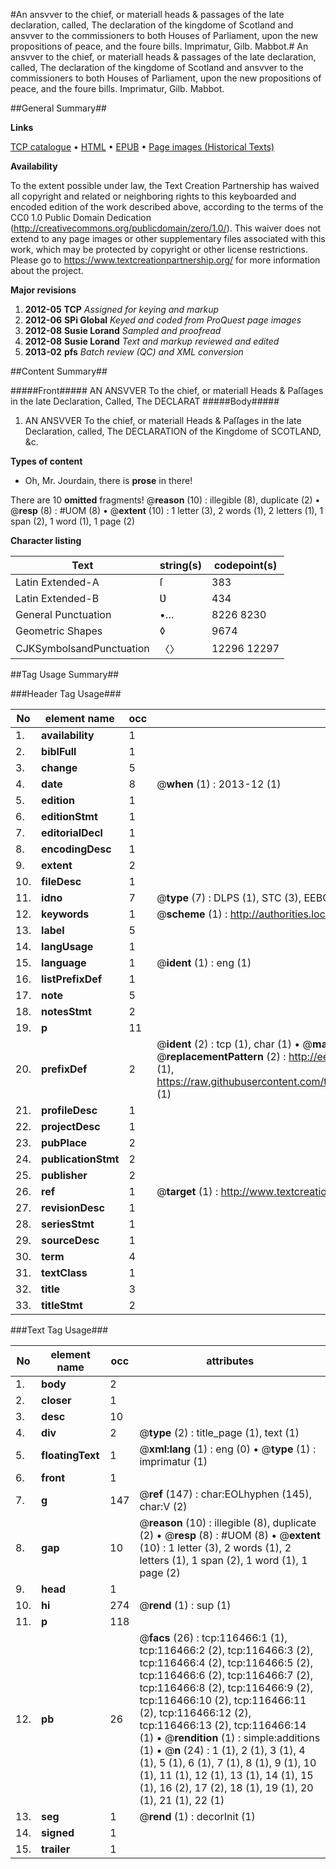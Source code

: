 #An ansvver to the chief, or materiall heads & passages of the late declaration, called, The declaration of the kingdome of Scotland and ansvver to the commissioners to both Houses of Parliament, upon the new propositions of peace, and the foure bills. Imprimatur, Gilb. Mabbot.#
An ansvver to the chief, or materiall heads & passages of the late declaration, called, The declaration of the kingdome of Scotland and ansvver to the commissioners to both Houses of Parliament, upon the new propositions of peace, and the foure bills. Imprimatur, Gilb. Mabbot.

##General Summary##

**Links**

[TCP catalogue](http://www.ota.ox.ac.uk/tcp/)  • 
[HTML](http://tei.it.ox.ac.uk/tcp/Texts-HTML/free/A75/A75428.html)  • 
[EPUB](http://tei.it.ox.ac.uk/tcp/Texts-EPUB/free/A75/A75428.epub) • 
[Page images (Historical Texts)](https://historicaltexts.jisc.ac.uk/eebo-99864241e)

**Availability**

To the extent possible under law, the Text Creation Partnership has waived all copyright and related or neighboring rights to this keyboarded and encoded edition of the work described above, according to the terms of the CC0 1.0 Public Domain Dedication (http://creativecommons.org/publicdomain/zero/1.0/). This waiver does not extend to any page images or other supplementary files associated with this work, which may be protected by copyright or other license restrictions. Please go to https://www.textcreationpartnership.org/ for more information about the project.

**Major revisions**

1. __2012-05__ __TCP__ *Assigned for keying and markup*
1. __2012-06__ __SPi Global__ *Keyed and coded from ProQuest page images*
1. __2012-08__ __Susie Lorand__ *Sampled and proofread*
1. __2012-08__ __Susie Lorand__ *Text and markup reviewed and edited*
1. __2013-02__ __pfs__ *Batch review (QC) and XML conversion*

##Content Summary##

#####Front#####
AN ANSVVER To the chief, or materiall Heads & Paſſages in the late Declaration, Called, The DECLARAT
#####Body#####

1. AN ANSVVER To the chief, or materiall Heads & Paſſages in the late Declaration, called, The DECLARATION of the Kingdome of SCOTLAND, &c.

**Types of content**

  * Oh, Mr. Jourdain, there is **prose** in there!

There are 10 **omitted** fragments! 
 @__reason__ (10) : illegible (8), duplicate (2)  •  @__resp__ (8) : #UOM (8)  •  @__extent__ (10) : 1 letter (3), 2 words (1), 2 letters (1), 1 span (2), 1 word (1), 1 page (2)

**Character listing**


|Text|string(s)|codepoint(s)|
|---|---|---|
|Latin Extended-A|ſ|383|
|Latin Extended-B|Ʋ|434|
|General Punctuation|•…|8226 8230|
|Geometric Shapes|◊|9674|
|CJKSymbolsandPunctuation|〈〉|12296 12297|

##Tag Usage Summary##

###Header Tag Usage###

|No|element name|occ|attributes|
|---|---|---|---|
|1.|__availability__|1||
|2.|__biblFull__|1||
|3.|__change__|5||
|4.|__date__|8| @__when__ (1) : 2013-12 (1)|
|5.|__edition__|1||
|6.|__editionStmt__|1||
|7.|__editorialDecl__|1||
|8.|__encodingDesc__|1||
|9.|__extent__|2||
|10.|__fileDesc__|1||
|11.|__idno__|7| @__type__ (7) : DLPS (1), STC (3), EEBO-CITATION (1), PROQUEST (1), VID (1)|
|12.|__keywords__|1| @__scheme__ (1) : http://authorities.loc.gov/ (1)|
|13.|__label__|5||
|14.|__langUsage__|1||
|15.|__language__|1| @__ident__ (1) : eng (1)|
|16.|__listPrefixDef__|1||
|17.|__note__|5||
|18.|__notesStmt__|2||
|19.|__p__|11||
|20.|__prefixDef__|2| @__ident__ (2) : tcp (1), char (1)  •  @__matchPattern__ (2) : ([0-9\-]+):([0-9IVX]+) (1), (.+) (1)  •  @__replacementPattern__ (2) : http://eebo.chadwyck.com/downloadtiff?vid=$1&page=$2 (1), https://raw.githubusercontent.com/textcreationpartnership/Texts/master/tcpchars.xml#$1 (1)|
|21.|__profileDesc__|1||
|22.|__projectDesc__|1||
|23.|__pubPlace__|2||
|24.|__publicationStmt__|2||
|25.|__publisher__|2||
|26.|__ref__|1| @__target__ (1) : http://www.textcreationpartnership.org/docs/. (1)|
|27.|__revisionDesc__|1||
|28.|__seriesStmt__|1||
|29.|__sourceDesc__|1||
|30.|__term__|4||
|31.|__textClass__|1||
|32.|__title__|3||
|33.|__titleStmt__|2||


###Text Tag Usage###

|No|element name|occ|attributes|
|---|---|---|---|
|1.|__body__|2||
|2.|__closer__|1||
|3.|__desc__|10||
|4.|__div__|2| @__type__ (2) : title_page (1), text (1)|
|5.|__floatingText__|1| @__xml:lang__ (1) : eng (0)  •  @__type__ (1) : imprimatur (1)|
|6.|__front__|1||
|7.|__g__|147| @__ref__ (147) : char:EOLhyphen (145), char:V (2)|
|8.|__gap__|10| @__reason__ (10) : illegible (8), duplicate (2)  •  @__resp__ (8) : #UOM (8)  •  @__extent__ (10) : 1 letter (3), 2 words (1), 2 letters (1), 1 span (2), 1 word (1), 1 page (2)|
|9.|__head__|1||
|10.|__hi__|274| @__rend__ (1) : sup (1)|
|11.|__p__|118||
|12.|__pb__|26| @__facs__ (26) : tcp:116466:1 (1), tcp:116466:2 (2), tcp:116466:3 (2), tcp:116466:4 (2), tcp:116466:5 (2), tcp:116466:6 (2), tcp:116466:7 (2), tcp:116466:8 (2), tcp:116466:9 (2), tcp:116466:10 (2), tcp:116466:11 (2), tcp:116466:12 (2), tcp:116466:13 (2), tcp:116466:14 (1)  •  @__rendition__ (1) : simple:additions (1)  •  @__n__ (24) : 1 (1), 2 (1), 3 (1), 4 (1), 5 (1), 6 (1), 7 (1), 8 (1), 9 (1), 10 (1), 11 (1), 12 (1), 13 (1), 14 (1), 15 (1), 16 (2), 17 (2), 18 (1), 19 (1), 20 (1), 21 (1), 22 (1)|
|13.|__seg__|1| @__rend__ (1) : decorInit (1)|
|14.|__signed__|1||
|15.|__trailer__|1||

